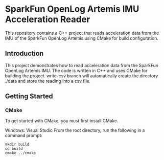 # SparkFun OpenLog Artemis IMU Acceleration Reader


This repository contains a C++ project that reads acceleration data from the IMU of the SparkFun OpenLog Artemis using CMake for build configuration.


## Introduction
This project demonstrates how to read acceleration data from the SparkFun OpenLog Artemis IMU. The code is written in C++ and uses CMake for building the project. write-csv branch will automatically create the directory ./data and store the reading into a csv file.




## Getting Started


### CMake
To get started with CMake, you must first install CMake.


Windows: Visual Studio
From the root directory, run the following in a command prompt:
```
mkdir build
cd build
cmake ../cmake
```